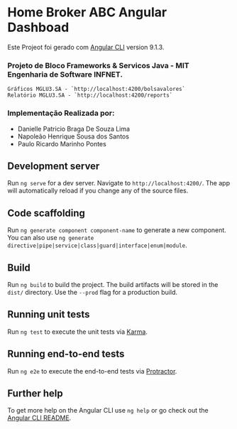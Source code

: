 # Home Broker ABC Angular Dashboad

Este Projeot foi gerado com [Angular CLI](https://github.com/angular/angular-cli) version 9.1.3.


### Projeto de Bloco Frameworks & Servicos Java - MIT Engenharia de Software INFNET.

	Gráficos MGLU3.SA - `http://localhost:4200/bolsavalores`
	Relatório MGLU3.SA - `http://localhost:4200/reports`

### Implementação Realizada por:

- Danielle Patricio Braga De Souza Lima
- Napoleão Henrique Sousa dos Santos
- Paulo Ricardo Marinho Pontes



## Development server

Run `ng serve` for a dev server. Navigate to `http://localhost:4200/`. The app will automatically reload if you change any of the source files.

## Code scaffolding

Run `ng generate component component-name` to generate a new component. You can also use `ng generate directive|pipe|service|class|guard|interface|enum|module`.

## Build

Run `ng build` to build the project. The build artifacts will be stored in the `dist/` directory. Use the `--prod` flag for a production build.

## Running unit tests

Run `ng test` to execute the unit tests via [Karma](https://karma-runner.github.io).

## Running end-to-end tests

Run `ng e2e` to execute the end-to-end tests via [Protractor](http://www.protractortest.org/).

## Further help

To get more help on the Angular CLI use `ng help` or go check out the [Angular CLI README](https://github.com/angular/angular-cli/blob/master/README.md).
